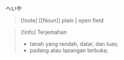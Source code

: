 へいや
>[!note] [[Noun]]
>plain | open field

>[!info] Terjemahan
>- tanah yang rendah, datar, dan luas;  
>- padang atau lapangan terbuka;
